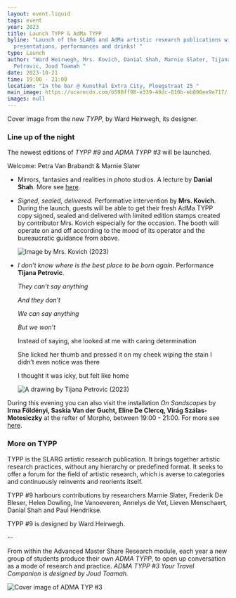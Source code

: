 ```yaml
---
layout: event.liquid
tags: event
year: 2023
title: Launch TYPP & AdMa TYPP
byline: "Launch of the SLARG and AdMa artistic research publications with
  presentations, performances and drinks! "
type: Launch
author: "Ward Heirwegh, Mrs. Kovich, Danial Shah, Marnie Slater, Tijana
  Petrovic, Joud Toamah "
date: 2023-10-21
time: 19:00 - 21:00
location: "In the bar @ Kunsthal Extra City, Ploegstraat 25 "
main_image: https://ucarecdn.com/b590ff98-e339-46dc-810b-eb896ee9e717/
images: null
---
```

Cover image from the new *TYPP*, by Ward Heirwegh, its designer.

### Line up of the night

The newest editions of *TYPP #9* and *ADMA TYPP #3* will be launched. 

Welcome: Petra Van Brabandt & Marnie Slater 

* Mirrors, fantasies and realities in photo studios. A lecture  by **Danial Shah**. More see [here](https://slarg.be/events/2023-10-21-image-mapping-process/). 
* *Signed, sealed, delivered.* Performative intervention by **Mrs. Kovich**. During the launch, guests will be able to get their fresh AdMa TYPP copy signed, sealed and delivered with limited edition stamps created by contributor Mrs. Kovich especially for the occasion. The booth will operate on and off according to the mood of its operator and the bureaucratic guidance from above. 

  ![](https://ucarecdn.com/0b072257-aa46-4ae6-b02f-bf4e63732638/ "Image by Mrs. Kovich (2023)")
* *I don’t know where is the best place to be born again*. Performance **Tijana Petrovic**. 

  *They can’t say anything* 

  *And they don’t*

  *We can say anything*

  *But we won’t* 

  Instead of saying, she looked at me with caring determination

  She licked her thumb and pressed it on my cheek wiping the stain I didn’t even notice was there

  I thought it was icky, but felt like home

  ![](https://ucarecdn.com/bd3fbe29-05bd-465b-9489-c53445439b67/ "A drawing by Tijana Petrovic (2023)")



During this evening you can also visit the installation *On Sandscapes* by **Irma Földényi, Saskia Van der Gucht, Eline De Clercq, Virág Szálas-Motesiczky** at the refter of Morpho, between 19:00 - 21:00. For more see [here](https://slarg.be/events/2023-10-19-on-sand/). 

### More on TYPP

TYPP is the SLARG artistic research publication. It brings together artistic research practices, without any hierarchy or predefined format. It seeks to offer a forum for the field of artistic research, which is averse to categories and continuously reinvents and reorients itself.

TYPP #9 harbours contributions by researchers Marnie Slater, Frederik De Bleser, Helen Dowling, Ine Vanoeveren, Annelys de Vet, Lieven Menschaert, Danial Shah and Paul Hendrikse. 

TYPP #9 is designed by Ward Heirwegh.  

\--

From within the Advanced Master Share Research module, each year a new group of students produce their own *ADMA TYPP*, to open up conversation as a mode of research and practice. *ADMA TYPP #3 Your Travel Companion is designed by Joud Toamah.* 

![](https://ucarecdn.com/bf679ce8-1889-4727-885a-64820e81e1de/ "Cover image of ADMA TYP #3")

![]()